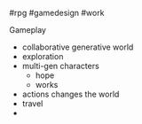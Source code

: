 #rpg #gamedesign #work 

Gameplay
- collaborative generative world
- exploration
- multi-gen characters
	- hope
	- works
- actions changes the world
- travel
- 
